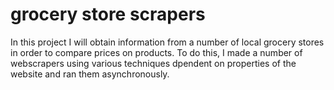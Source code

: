 # grocery store scrapers

In this project I will obtain information from a number of local grocery stores in order to compare prices on products.
To do this, I made a number of webscrapers using various techniques dpendent on properties of the website and ran them asynchronously.
